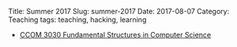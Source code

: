 Title: Summer 2017
Slug: summer-2017
Date: 2017-08-07
Category: Teaching
tags: teaching, hacking, learning

* [CCOM 3030 Fundamental Structures in Computer Science]({filename}/pages/teaching/ccom3030.md)


